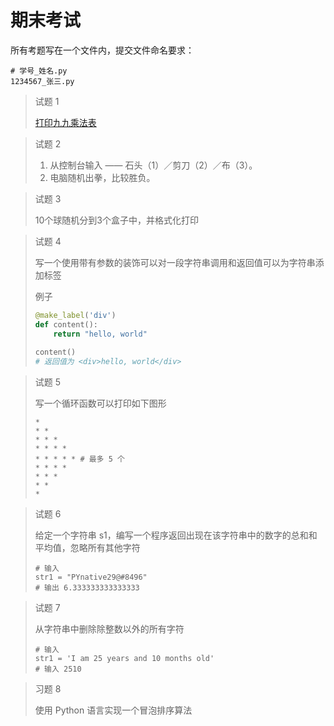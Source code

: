 # 期末考试

所有考题写在一个文件内，提交文件命名要求：

```shell
# 学号_姓名.py
1234567_张三.py
```

> 试题 1
>
> [打印九九乘法表](https://jennifercodingworld.files.wordpress.com/2016/06/e4b998e6b395e8a1a8.jpeg)



> 试题 2
>
> 1. 从控制台输入 —— 石头（1）／剪刀（2）／布（3）。
> 2. 电脑随机出拳，比较胜负。



> 试题 3
>
> 10个球随机分到3个盒子中，并格式化打印



> 试题 4
>
> 写一个使用带有参数的装饰可以对一段字符串调用和返回值可以为字符串添加标签
>
> 例子
>
> ```python
> @make_label('div')
> def content():
>     return "hello, world"
>   
> content()
> # 返回值为 <div>hello, world</div>
> ```



> 试题 5
>
> 写一个循环函数可以打印如下图形
>
> ```shell
> * 
> * * 
> * * * 
> * * * * 
> * * * * * # 最多 5 个
> * * * * 
> * * * 
> * * 
> *
> ```



> 试题 6
>
> 给定一个字符串 s1，编写一个程序返回出现在该字符串中的数字的总和和平均值，忽略所有其他字符
>
> ```shell
> # 输入
> str1 = "PYnative29@#8496"
> # 输出 6.333333333333333
> ```



> 试题 7
>
> 从字符串中删除除整数以外的所有字符
>
> ```shell
> # 输入
> str1 = 'I am 25 years and 10 months old'
> # 输入 2510
> ```



> 习题 8
>
> 使用 Python 语言实现一个冒泡排序算法